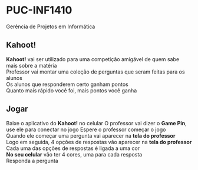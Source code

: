 # PUC-INF1410

Gerência de Projetos em Informática

## Kahoot!
**Kahoot!** vai ser utilizado para uma competição amigável de quem sabe mais sobre a matéria  
Professor vai montar uma coleção de perguntas que seram feitas para os alunos  
Os alunos que responderem certo ganham pontos  
Quanto mais rápido você foi, mais pontos você ganha

## Jogar
Baixe o aplicativo do **Kahoot!** no celular
O professor vai dizer o **Game Pin**, use ele para conectar no jogo
Espere o professor começar o jogo  
Quando ele começar uma pergunta vai aparecer na **tela do professor**  
Logo em seguida, 4 opções de respostas vão aparecer na **tela do professor**  
Cada uma das opções de respostas é ligada a uma cor  
**No seu celular** vão ter 4 cores, uma para cada resposta  
Responda a pergunta  
